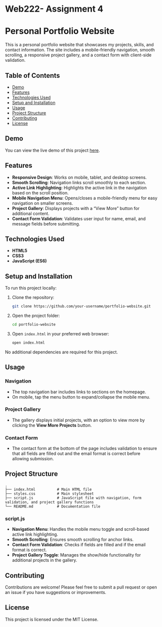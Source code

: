# Web222- Assignment 4 

# Personal Portfolio Website

This is a personal portfolio website that showcases my projects, skills, and contact information. The site includes a mobile-friendly navigation, smooth scrolling, a responsive project gallery, and a contact form with client-side validation.

## Table of Contents
- [Demo](#demo)
- [Features](#features)
- [Technologies Used](#technologies-used)
- [Setup and Installation](#setup-and-installation)
- [Usage](#usage)
- [Project Structure](#project-structure)
- [Contributing](#contributing)
- [License](#license)

## Demo
You can view the live demo of this project [here](#).

## Features
- **Responsive Design**: Works on mobile, tablet, and desktop screens.
- **Smooth Scrolling**: Navigation links scroll smoothly to each section.
- **Active Link Highlighting**: Highlights the active link in the navigation based on the scroll position.
- **Mobile Navigation Menu**: Opens/closes a mobile-friendly menu for easy navigation on smaller screens.
- **Project Gallery**: Displays projects with a “View More” button for additional content.
- **Contact Form Validation**: Validates user input for name, email, and message fields before submitting.

## Technologies Used
- **HTML5**
- **CSS3**
- **JavaScript (ES6)**

## Setup and Installation
To run this project locally:

1. Clone the repository:
   ```bash
   git clone https://github.com/your-username/portfolio-website.git
   ```
2. Open the project folder:
   ```bash
   cd portfolio-website
   ```
3. Open `index.html` in your preferred web browser:
   ```bash
   open index.html
   ```

No additional dependencies are required for this project.

## Usage

### Navigation
- The top navigation bar includes links to sections on the homepage.
- On mobile, tap the menu button to expand/collapse the mobile menu.

### Project Gallery
- The gallery displays initial projects, with an option to view more by clicking the **View More Projects** button.

### Contact Form
- The contact form at the bottom of the page includes validation to ensure that all fields are filled out and the email format is correct before allowing submission.

## Project Structure
```plaintext
.
├── index.html          # Main HTML file
├── styles.css          # Main stylesheet
├── script.js           # JavaScript file with navigation, form validation, and project gallery functions
└── README.md           # Documentation file
```

### script.js
- **Navigation Menu**: Handles the mobile menu toggle and scroll-based active link highlighting.
- **Smooth Scrolling**: Ensures smooth scrolling for anchor links.
- **Contact Form Validation**: Checks if fields are filled and if the email format is correct.
- **Project Gallery Toggle**: Manages the show/hide functionality for additional projects in the gallery.

## Contributing
Contributions are welcome! Please feel free to submit a pull request or open an issue if you have suggestions or improvements.

## License
This project is licensed under the MIT License.

